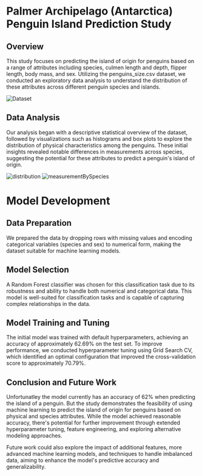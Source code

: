 # Palmer Archipelago (Antarctica) Penguin Island Prediction Study
## Overview
This study focuses on predicting the island of origin for penguins based on a range of attributes including species, culmen length and depth, flipper length, body mass, and sex. Utilizing the penguins_size.csv dataset, we conducted an exploratory data analysis to understand the distribution of these attributes across different penguin species and islands.

![Dataset](https://www.kaggle.com/datasets/parulpandey/palmer-archipelago-antarctica-penguin-data?resource=download&select=penguins_size.csv)

## Data Analysis
Our analysis began with a descriptive statistical overview of the dataset, followed by visualizations such as histograms and box plots to explore the distribution of physical characteristics among the penguins. These initial insights revealed notable differences in measurements across species, suggesting the potential for these attributes to predict a penguin's island of origin.

![distribution](https://github.com/ZachRich/Penguin-Island-Prediction/assets/32521939/73b74bd8-c4bb-4bbb-aaeb-9135a6b5a788)
![measurementBySpecies](https://github.com/ZachRich/Penguin-Island-Prediction/assets/32521939/0acbdd8f-b992-4022-8627-9e79934761e9)

# Model Development

## Data Preparation
We prepared the data by dropping rows with missing values and encoding categorical variables (species and sex) to numerical form, making the dataset suitable for machine learning models.

## Model Selection
A Random Forest classifier was chosen for this classification task due to its robustness and ability to handle both numerical and categorical data. This model is well-suited for classification tasks and is capable of capturing complex relationships in the data.

## Model Training and Tuning
The initial model was trained with default hyperparameters, achieving an accuracy of approximately 62.69% on the test set. To improve performance, we conducted hyperparameter tuning using Grid Search CV, which identified an optimal configuration that improved the cross-validation score to approximately 70.79%.

## Conclusion and Future Work
Unfortunatley the model currently has an accuracy of 62% when predicting the island of a penguin.
But the study demonstrates the feasibility of using machine learning to predict the island of origin for penguins based on physical and species attributes. While the model achieved reasonable accuracy, there's potential for further improvement through extended hyperparameter tuning, feature engineering, and exploring alternative modeling approaches.

Future work could also explore the impact of additional features, more advanced machine learning models, and techniques to handle imbalanced data, aiming to enhance the model's predictive accuracy and generalizability.
